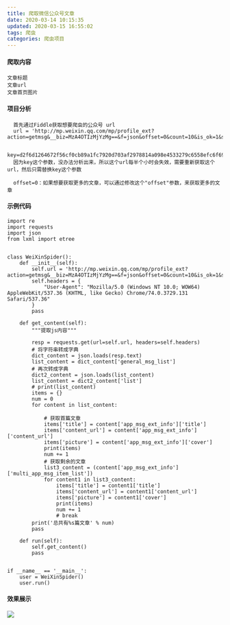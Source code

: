 ```yaml
---
title: 爬取微信公众号文章
date: 2020-03-14 10:15:35
updated: 2020-03-15 16:55:02
tags: 爬虫
categories: 爬虫项目
---
```


#### 爬取内容

    文章标题
    文章url
    文章首页图片

#### 项目分析

      首先通过Fiddle获取想要爬虫的公众号 url
      url = 'http://mp.weixin.qq.com/mp/profile_ext?action=getmsg&__biz=MzA4OTIzMjYzMg==&f=json&offset=0&count=10&is_ok=1&scene=124&uin=MjYyMzUzNzI2NA%3D%3D&key=d2f6d1264672f56cf0cb89a1fc7920d703af2978814a098e4533279c6558efc6f69bac96c7c525f8bae2da8e6c89bb05b68beed4e8a141ca468128b4ed277b0feb28f192873cb337197293138a34057f&wxtoken=&appmsg_token=1052_DGT28BkTjTpIpsx1CXB7fWjLPaZQEnrNtDA2CA~~&x5=0&f=json'
      
      key=d2f6d1264672f56cf0cb89a1fc7920d703af2978814a098e4533279c6558efc6f69bac96c7c525f8bae2da8e6c89bb05b68beed4e8a141ca468128b4ed277b0feb28f192873cb337197293138a34057f
      因为key这个参数，没办法分析出来，所以这个url每半个小时会失效，需要重新获取这个url，然后只需替换key这个参数
      
      offset=0：如果想要获取更多的文章，可以通过修改这个"offset"参数，来获取更多的文章
      


#### 示例代码

   
    import re
    import requests
    import json
    from lxml import etree
    
    
    class WeiXinSpider():
        def __init__(self):
            self.url = 'http://mp.weixin.qq.com/mp/profile_ext?action=getmsg&__biz=MzA4OTIzMjYzMg==&f=json&offset=0&count=10&is_ok=1&scene=124&uin=MjYyMzUzNzI2NA%3D%3D&key=d2f6d1264672f56cf0cb89a1fc7920d703af2978814a098e4533279c6558efc6f69bac96c7c525f8bae2da8e6c89bb05b68beed4e8a141ca468128b4ed277b0feb28f192873cb337197293138a34057f&wxtoken=&appmsg_token=1052_DGT28BkTjTpIpsx1CXB7fWjLPaZQEnrNtDA2CA~~&x5=0&f=json'
            self.headers = {
                "User-Agent": "Mozilla/5.0 (Windows NT 10.0; WOW64) AppleWebKit/537.36 (KHTML, like Gecko) Chrome/74.0.3729.131 Safari/537.36"
            }
            pass
    
        def get_content(self):
            """提取js内容"""
    
            resp = requests.get(url=self.url, headers=self.headers)
            # 将字符串转成字典
            dict_content = json.loads(resp.text)
            list_content = dict_content['general_msg_list']
            # 再次转成字典
            dict2_content = json.loads(list_content)
            list_content = dict2_content['list']
            # print(list_content)
            items = {}
            num = 0
            for content in list_content:
    
                # 获取首篇文章
                items['title'] = content['app_msg_ext_info']['title']
                items['content_url'] = content['app_msg_ext_info']['content_url']
                items['picture'] = content['app_msg_ext_info']['cover']
                print(items)
                num += 1
                # 获取剩余的文章
                list3_content = (content['app_msg_ext_info']['multi_app_msg_item_list'])
                for content1 in list3_content:
                    items['title'] = content1['title']
                    items['content_url'] = content1['content_url']
                    items['picture'] = content1['cover']
                    print(items)
                    num += 1
                    # break
            print('总共有%s篇文章' % num)
            pass
    
        def run(self):
            self.get_content()
            pass
    
    
    if __name__ == '__main__':
        user = WeiXinSpider()
        user.run()


#### 效果展示
![](1.png)